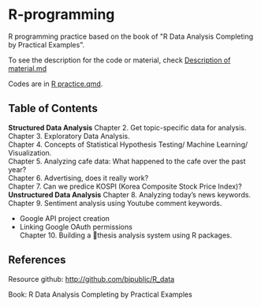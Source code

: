 # R-programming
R programming practice based on the book of "R Data Analysis Completing by Practical Examples".

To see the description for the code or material, check [Description of material.md](https://github.com/CSSjieun/R-programming/blob/main/Description%20of%20material.md)

Codes are in [R practice.qmd](https://github.com/CSSjieun/R-programming/blob/main/R%20practice.qmd).

## Table of Contents
**Structured Data Analysis**
Chapter 2. Get topic-specific data for analysis. <br/>
Chapter 3. Exploratory Data Analysis. <br/>
Chapter 4. Concepts of Statistical Hypothesis Testing/ Machine Learning/ Visualization. <br/>
Chapter 5. Analyzing cafe data: What happened to the cafe over the past year? <br/>
Chapter 6. Advertising, does it really work? <br/>
Chapter 7. Can we predice KOSPI (Korea Composite Stock Price Index)? <br/>
**Unstructured Data Analysis**
Chapter 8. Analyzing today’s news keywords. <br/>
Chapter 9. Sentiment analysis using Youtube comment keywords. <br/>
- Google API project creation <br/>
- Linking Google OAuth permissions <br/>
Chapter 10. Building a thesis analysis system using R packages. <br/>


## References
Resource github: http://github.com/bjpublic/R_data

Book: R Data Analysis Completing by Practical Examples








